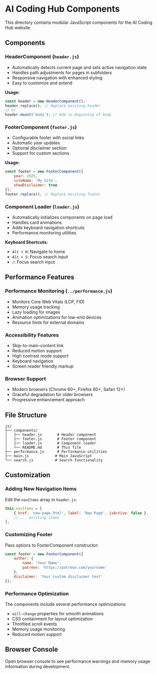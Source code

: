 # AI Coding Hub Components

This directory contains modular JavaScript components for the AI Coding Hub website.

## Components

### HeaderComponent (`header.js`)
- Automatically detects current page and sets active navigation state
- Handles path adjustments for pages in subfolders
- Responsive navigation with enhanced styling
- Easy to customize and extend

**Usage:**
```javascript
const header = new HeaderComponent();
header.replace(); // Replace existing header
// or
header.mount('body'); // Add to beginning of body
```

### FooterComponent (`footer.js`)
- Configurable footer with social links
- Automatic year updates
- Optional disclaimer section
- Support for custom sections

**Usage:**
```javascript
const footer = new FooterComponent({
    year: 2025,
    siteName: 'My Site',
    showDisclaimer: true
});
footer.replace(); // Replace existing footer
```

### Component Loader (`loader.js`)
- Automatically initializes components on page load
- Handles card animations
- Adds keyboard navigation shortcuts
- Performance monitoring utilities

**Keyboard Shortcuts:**
- `Alt + H`: Navigate to home
- `Alt + S`: Focus search input
- `/`: Focus search input

## Performance Features

### Performance Monitoring (`../performance.js`)
- Monitors Core Web Vitals (LCP, FID)
- Memory usage tracking
- Lazy loading for images
- Animation optimizations for low-end devices
- Resource hints for external domains

### Accessibility Features
- Skip-to-main-content link
- Reduced motion support
- High contrast mode support
- Keyboard navigation
- Screen reader friendly markup

### Browser Support
- Modern browsers (Chrome 60+, Firefox 60+, Safari 12+)
- Graceful degradation for older browsers
- Progressive enhancement approach

## File Structure
```
js/
├── components/
│   ├── header.js       # Header component
│   ├── footer.js       # Footer component
│   ├── loader.js       # Component loader
│   └── README.md       # This file
├── performance.js      # Performance utilities
├── main.js            # Main JavaScript
└── search.js          # Search functionality
```

## Customization

### Adding New Navigation Items
Edit the `navItems` array in `header.js`:

```javascript
this.navItems = [
    { href: 'new-page.html', label: 'New Page', isActive: false },
    // ... existing items
];
```

### Customizing Footer
Pass options to FooterComponent constructor:

```javascript
const footer = new FooterComponent({
    author: {
        name: 'Your Name',
        patreon: 'https://patreon.com/yourname'
    },
    disclaimer: 'Your custom disclaimer text'
});
```

### Performance Optimization
The components include several performance optimizations:
- `will-change` properties for smooth animations
- CSS containment for layout optimization
- Throttled scroll events
- Memory usage monitoring
- Reduced motion support

## Browser Console
Open browser console to see performance warnings and memory usage information during development.